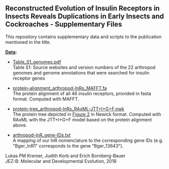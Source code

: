 ## Reconstructed Evolution of Insulin Receptors in Insects Reveals Duplications in Early Insects and Cockroaches - Supplementary Files

This repository contains supplementary data and scripts to the publication mentioned in the title.

**[Data](data/):**

* [Table_S1_genomes.pdf](data/Table_S1_genomes.pdf)  
Table S1: Source websites and version numbers of the 22 arthropod genomes and genome annotations that were searched for insulin
receptor genes

* [protein-alignment_arthropod-InRs_MAFFT.fa](data/protein-alignment_arthropod-InRs_MAFFT.fa)  
The protein alignment of all 46 insulin receptors, provided in fasta format. Computed with MAFFT.

* [protein-tree_arthropod-InRs_RAxML-JTT+I+G+F.nwk](data/protein-tree_arthropod-InRs_RAxML-JTT+I+G+F.nwk)  
The protein tree depicted in [Figure 2](figures/Figure_2.pdf) in Newick format. Computed with RAxML with the JTT+I+G+F model based on the protein alignment above.

* [arthropod-InR_gene-IDs.txt](data/arthropod-InR_gene-IDs.txt)  
A mapping of our InR nomenclature to the corresponding gene IDs (e.g. "Bger_InR1" corresponds to the gene "Bger_13643").











Lukas PM Kremer, Judith Korb and Erich Bornberg-Bauer  
JEZ-B: Molecular and Developmental Evolution, 2018
